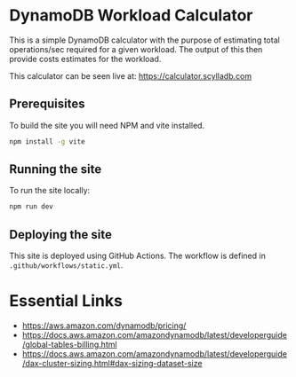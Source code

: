 # DynamoDB Workload Calculator

This is a simple DynamoDB calculator with the purpose of estimating total operations/sec required for a given workload.
The output of this then provide costs estimates for the workload.

This calculator can be seen live at: https://calculator.scylladb.com

## Prerequisites

To build the site you will need NPM and vite installed. 

```bash
npm install -g vite
```

## Running the site

To run the site locally:

```bash
npm run dev
```

## Deploying the site

This site is deployed using GitHub Actions. The workflow is defined in `.github/workflows/static.yml`.  

# Essential Links

- https://aws.amazon.com/dynamodb/pricing/
- https://docs.aws.amazon.com/amazondynamodb/latest/developerguide/global-tables-billing.html
- https://docs.aws.amazon.com/amazondynamodb/latest/developerguide/dax-cluster-sizing.html#dax-sizing-dataset-size
